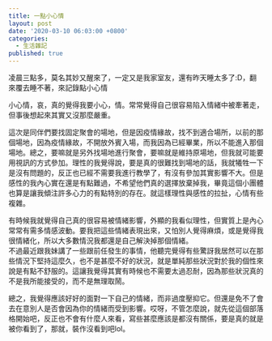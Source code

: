 ```yaml
---
title: 一點小心情
layout: post
date: '2020-03-10 06:03:00 +0800'
categories:
  - 生活雜記
published: true
---
```


凌晨三點多，莫名其妙又醒來了，一定又是我家室友，還有昨天睡太多了:D，翻來覆去睡不著，來記錄點小心情  

小心情，哀，真的覺得我要小心，情。常常覺得自己很容易陷入情緒中被牽著走，但事後想起來其實又沒那麼嚴重。  

這次是同伴們要找固定聚會的場地，但是因疫情緣故，找不到適合場所，以前的那個場地，因為疫情緣故，不開放外賓入場，而我因為已經畢業，所以不能進入那個場地。總之，要嘛就是另外找場地進行聚會，要嘛就是維持原場地，但我就可能要用視訊的方式參加。理性的我覺得說，要是真的很難找到場地的話，我就犧牲一下是沒有問題的，反正也已經不需要我進行教學了，有沒有參加其實影響不大。但是感性的我內心實在還是有點難過，不希望他們真的選擇放棄掉我，畢竟這個小團體也算是讓我傾注許多心力的有點特別的存在。就這樣理性與感性的拉扯，心情有些複雜。  

有時候我就覺得自己真的很容易被情緒影響，外顯的我看似理性，但實質上是內心常常有需多情感波動。要我把這些情緒表現出來，又怕別人覺得麻煩，或是覺得我很情緒化，所以大多數情況我都還是自己解決掉那個情緒。  
不過最近跟我妹講了一些跟前任發生的事情，他聽完覺得有些驚訝我居然可以在那些情況下堅持這麼久，也不是甚麼不好的狀況，就是單純那些狀況對於我的個性來說是有點不舒服的。這讓我覺得其實有時候也不需要太過忍耐，因為那些狀況真的不是我所能接受的，而不是無理取鬧。  

總之，我覺得應該好好的面對一下自己的情緒，而非過度壓抑它。但還是免不了會去在意別人是否會因為你的情緒而受到影響。哎呀，不管怎麼說，就先從這個部落格開始吧，反正也不會有什麼人來看，寫些甚麼應該是都沒有關係，要是真的就是被你看到了，那就，裝作沒看到吧lol。